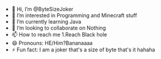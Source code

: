 - 👋 Hi, I’m @ByteSizeJoker
- 👀 I’m interested in Programming and Minecraft stuff
- 🌱 I’m currently learning Java
- 💞️ I’m looking to collaborate on Nothing
- 📫 How to reach me 1.Reach Black hole
- 😄 Pronouns: HE/Him?Bananaaaa
- ⚡ Fun fact: I am a joker that's a size of byte that's it hahaha

<!---
ByteSizeJoker/ByteSizeJoker is a ✨ special ✨ repository because its `README.md` (this file) appears on your GitHub profile.
You can click the Preview link to take a look at your changes.
--->

